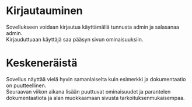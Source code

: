 # Kirjautauminen
Sovellukseen voidaan kirjautua käyttämällä tunnusta admin ja salasanaa admin.  
Kirjauduttuaan käyttäjä saa pääsyn sivun ominaisuuksiin.  
# Keskeneräistä
Sovellus näyttää vielä hyvin samanlaiselta kuin esimerkki ja dokumentaatio on puutteellinen.  
Seuraavan viikon aikana lisään puuttuvat ominaisuudet ja parantelen dokumentaatiota ja alan muokkaamaan sivusta tarkoituksenmukaisempaa.
